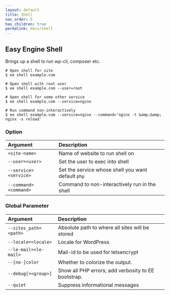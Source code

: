 ```yaml
---
layout: default
title: Shell
nav_order: 5
has_children: true
permalink: docs/shell
---
```


## Easy Engine Shell

Brings up a shell to run wp-cli, composer etc.

```
# Open shell for site
$ ee shell example.com

# Open shell with root user
$ ee shell example.com --user=root

# Open shell for some other service
$ ee shell example.com --service=nginx

# Run command non-interactively
$ ee shell example.com --service=nginx --command='nginx -t &amp;&amp; nginx -s reload'
```

### Option

| Argument              | Description                                           |
|:----------------------|:------------------------------------------------------|
| `<site-name>`         | Name of website to run shell on                       |
| `--user=<user>`	    | Set the user to exec into shell                       |
| `--service=<service>` | Set the service whose shell you want default `php`    |
| `--command=<command>` | Command to non-interactively run in the shell         |



### Global Parameter

| Argument              | Description                                           |
|:----------------------|:------------------------------------------------------|
| `--sites_path=<path>` | Absolute path to where all sites will be stored       |
| `--locale=<locale>`	| Locale for WordPress                                  |
| `--le-mail=<le-mail>` | Mail-id to be used for letsencrypt                    |
| `--[no-]color`        | Whether to colorize the output.                       |
| `--debug[=<group>]`   | Show all PHP errors; add verbosity to EE bootstrap.   |
| `--quiet`             | Suppress informational messages                       |
